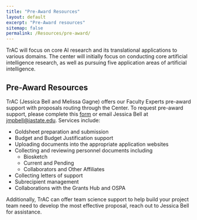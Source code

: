 ```yaml
---
title: "Pre-Award Resources"
layout: default
excerpt: "Pre-Award resources"
sitemap: false
permalink: /Resources/pre-award/
---
```


TrAC will focus on core AI research and its translational applications to various domains. The center will initially focus on conducting core artificial intelligence research, as well as pursuing five application areas of artificial intelligence.

## Pre-Award Resources

TrAC (Jessica Bell and Melissa Gagne) offers our Faculty Experts pre-award support with proposals routing through the Center. To request pre-award support, please complete this [form](https://app.smartsheet.com/b/form/f5ef3113aade4980b2fd102e49e1eb35) or email Jessica Bell at [jmpbell@iastate.edu](mailto:jmpbell@iastate.edu).
Services include:
* Goldsheet preparation and submission
* Budget and Budget Justification support
* Uploading documents into the appropriate application websites
* Collecting and reviewing personnel documents including
    * Biosketch
    * Current and Pending
    * Collaborators and Other Affiliates
* Collecting letters of support
* Subrecipient management
* Collaborations with the Grants Hub and OSPA

Additionally, TrAC can offer team science support to help build your project team need to develop the most effective proposal, reach out to Jessica Bell for assistance. 

